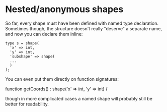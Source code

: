 # Nested/anonymous shapes

So far, every shape must have been defined with named type declaration. Sometimes though, the structure doesn't really "deserve" a separate name, and now you can declare them inline:

```hack
type s = shape(
  'x' => int,
  'y' => int,
  'subshape' => shape(
  ...
  )
);
```

You can even put them directly on function signatures:

function getCoords() : shape('x' => int, 'y' => int) {

though in more complicated cases a named shape will probably still be better for readability.

